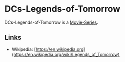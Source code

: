 # DCs-Legends-of-Tomorrow

DCs-Legends-of-Tomorrow is a [Movie-Series](200300003.md).

## Links

- Wikipedia: [https://en.wikipedia.org](https://en.wikipedia.org/wiki/Legends_of_Tomorrow)
